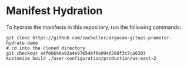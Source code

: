 # Manifest Hydration

To hydrate the manifests in this repository, run the following commands:

```shell
git clone https://github.com/zachaller/argocon-gitops-promoter-hydrate-demo
# cd into the cloned directory
git checkout a4f08690a92a4e97654bf6e094d260f3c7ca6303
kustomize build ./user-configuration/production/us-east-2
```
